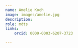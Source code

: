 ```yaml
---
name: Amelie Koch
image: images/amelie.jpg
description: 
role: mdts
links:
    orcid: 0009-0003-6207-3723

---
```

